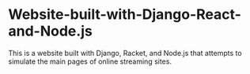 # Website-built-with-Django-React-and-Node.js
This is a website built with Django, Racket, and Node.js that attempts to simulate the main pages of online streaming sites.

